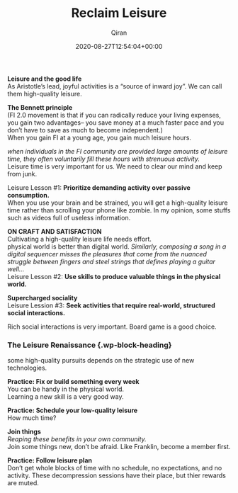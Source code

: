 ﻿---
title: Reclaim Leisure
author: Qiran
type: post
date: 2020-08-27T12:54:04+00:00
aliases: ["/reclaim-leisure/"]
categories:
  - Digital Minimalism

---
**Leisure and the good life**  
As Aristotle&#8217;s lead, joyful activities is a &#8220;source of inward joy&#8221;. We can call them high-quality leisure.

**The Bennett principle**  
(FI 2.0 movement is that if you can radically reduce your living expenses, you gain two advantages&#8211; you save money at a much faster pace and you don&#8217;t have to save as much to become independent.)  
When you gain FI at a young age, you gain much leisure hours.

_when individuals in the FI community are provided large amounts of leisure time, they often voluntarily fill these hours with strenuous activity._  
Leisure time is very important for us. We need to clear our mind and keep from junk.

Leisure Lesson #1: **Prioritize demanding activity over passive consumption.**  
When you use your brain and be strained, you will get a high-quality leisure time rather than scrolling your phone like zombie. In my opinion, some stuffs such as videos full of useless information.

**ON CRAFT AND SATISFACTION**  
Cultivating a high-quality leisure life needs effort.  
physical world is better than digital world. _Similarly, composing a song in a digital sequencer misses the pleasures that come from the nuanced struggle between fingers and steel strings that defines playing a guitar well…_  
Leisure Lesson #2: **Use skills to produce valuable things in the physical world.**

**Supercharged sociality**  
Leisure Lession #3: **Seek activities that require real-world, structured social interactions.**

Rich social interactions is very important. Board game is a good choice.

### The Leisure Renaissance {.wp-block-heading}

some high-quality pursuits depends on the strategic use of new technologies.

**Practice: Fix or build something every week**  
You can be handy in the physical world.  
Learning a new skill is a very good way.

**Practice: Schedule your low-quality leisure**  
How much time?

**Join things**  
_Reaping these benefits in your own community._  
Join some things new, don&#8217;t be afraid. Like Franklin, become a member first.

**Practice: Follow leisure plan**  
Don&#8217;t get whole blocks of time with no schedule, no expectations, and no activity. These decompression sessions have their place, but thier rewards are muted.
